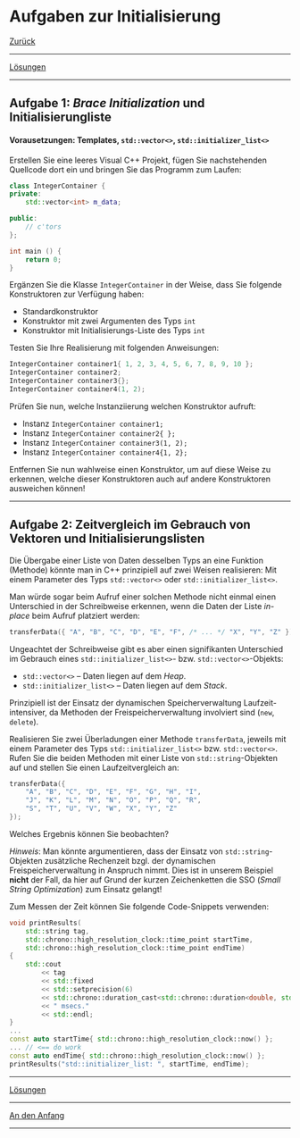 # Aufgaben zur Initialisierung

[Zurück](Exercises.md)

---

[Lösungen](Exercises_11_Initialization.cpp)

---

## Aufgabe 1: *Brace Initialization* und Initialisierungliste

#### Vorausetzungen: Templates, `std::vector<>`, `std::initializer_list<>`

Erstellen Sie eine leeres Visual C++ Projekt,
fügen Sie nachstehenden Quellcode dort ein und bringen Sie das Programm zum Laufen:

```cpp
class IntegerContainer {
private:
    std::vector<int> m_data;

public:
    // c'tors
};

int main () {
    return 0;
}
```

Ergänzen Sie die Klasse `IntegerContainer` in der Weise,
dass Sie folgende Konstruktoren zur Verfügung haben:

  * Standardkonstruktor
  * Konstruktor mit zwei Argumenten des Typs `int`
  * Konstruktor mit Initialisierungs-Liste des Typs `int`

Testen Sie Ihre Realisierung mit folgenden Anweisungen:

```cpp
IntegerContainer container1{ 1, 2, 3, 4, 5, 6, 7, 8, 9, 10 };
IntegerContainer container2;
IntegerContainer container3{};
IntegerContainer container4(1, 2);
```

Prüfen Sie nun, welche Instanziierung welchen Konstruktor aufruft:

  * Instanz `IntegerContainer container1;`
  * Instanz `IntegerContainer container2{ };`
  * Instanz `IntegerContainer container3(1, 2);`
  * Instanz `IntegerContainer container4{1, 2};`

Entfernen Sie nun wahlweise einen Konstruktor, um auf diese Weise zu erkennen,
welche dieser Konstruktoren auch auf andere Konstruktoren ausweichen können!

---

## Aufgabe 2: Zeitvergleich im Gebrauch von Vektoren und Initialisierungslisten

Die Übergabe einer Liste von Daten desselben Typs
an eine Funktion (Methode) könnte man in C++ prinzipiell auf zwei Weisen
realisieren: Mit einem Parameter des Typs `std::vector<>` oder `std::initializer_list<>`.

Man würde sogar beim Aufruf einer solchen Methode nicht einmal einen Unterschied
in der Schreibweise erkennen,
wenn die Daten der Liste *in-place* beim Aufruf platziert werden:

```cpp
transferData({ "A", "B", "C", "D", "E", "F", /* ... */ "X", "Y", "Z" });
```

Ungeachtet der Schreibweise gibt es aber einen signifikanten Unterschied
im Gebrauch eines `std::initializer_list<>`- bzw. `std::vector<>`-Objekts:

  * `std::vector<>` &ndash; Daten liegen auf dem *Heap*.
  * `std::initializer_list<>` &ndash; Daten liegen auf dem *Stack*.

Prinzipiell ist der Einsatz der dynamischen Speicherverwaltung Laufzeit-intensiver,
da Methoden der Freispeicherverwaltung involviert sind (`new`, `delete`).

Realisieren Sie zwei Überladungen einer Methode `transferData`,
jeweils mit einem Parameter des Typs `std::initializer_list<>` bzw. `std::vector<>`.
Rufen Sie die beiden Methoden mit einer Liste von `std::string`-Objekten auf
und stellen Sie einen Laufzeitvergleich an:

```cpp
transferData({
    "A", "B", "C", "D", "E", "F", "G", "H", "I",
    "J", "K", "L", "M", "N", "O", "P", "Q", "R",
    "S", "T", "U", "V", "W", "X", "Y", "Z"
});
```

Welches Ergebnis können Sie beobachten?

*Hinweis*: Man könnte argumentieren, dass der Einsatz von `std::string`-Objekten
zusätzliche Rechenzeit bzgl. der dynamischen Freispeicherverwaltung in Anspruch nimmt.
Dies ist in unserem Beispiel **nicht** der Fall, da hier auf Grund der kurzen Zeichenketten
die SSO (*Small String Optimization*) zum Einsatz gelangt!

Zum Messen der Zeit können Sie folgende Code-Snippets verwenden:

```cpp
void printResults(
    std::string tag,
    std::chrono::high_resolution_clock::time_point startTime,
    std::chrono::high_resolution_clock::time_point endTime)
{
    std::cout
        << tag
        << std::fixed
        << std::setprecision(6)
        << std::chrono::duration_cast<std::chrono::duration<double, std::milli>>(endTime - startTime).count()
        << " msecs."
        << std::endl;
}
...
const auto startTime{ std::chrono::high_resolution_clock::now() };
... // <== do work
const auto endTime{ std::chrono::high_resolution_clock::now() };
printResults("std::initializer_list: ", startTime, endTime);
```

---

[Lösungen](Exercises_11_Initialization.cpp)

---

[An den Anfang](#Aufgaben-zur-Initialisierung)

---
